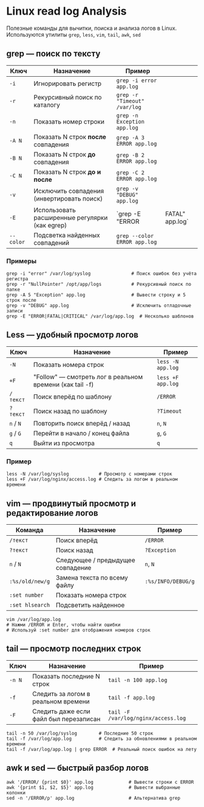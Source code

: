 #  Linux read log Analysis

Полезные команды для вычитки, поиска и анализа логов в Linux.  
Используются утилиты `grep`, `less`, `vim`, `tail`, `awk`, `sed`

## grep — поиск по тексту
| Ключ      | Назначение                                     | Пример                       |                 |
| --------- | ---------------------------------------------- | ---------------------------- | --------------- |
| `-i`      | Игнорировать регистр                           | `grep -i error app.log`      |                 |
| `-r`      | Рекурсивный поиск по каталогу                  | `grep -r "Timeout" /var/log` |                 |
| `-n`      | Показать номер строки                          | `grep -n Exception app.log`  |                 |
| `-A N`    | Показать N строк **после** совпадения          | `grep -A 3 ERROR app.log`    |                 |
| `-B N`    | Показать N строк **до** совпадения             | `grep -B 2 ERROR app.log`    |                 |
| `-C N`    | Показать N строк **до и после**                | `grep -C 2 ERROR app.log`    |                 |
| `-v`      | Исключить совпадения (инвертировать поиск)     | `grep -v "DEBUG" app.log`    |                 |
| `-E`      | Использовать расширенные регулярки (как egrep) | `grep -E "ERROR              | FATAL" app.log` |
| `--color` | Подсветка найденных совпадений                 | `grep --color ERROR app.log` |                 |

### Примеры
```
grep -i "error" /var/log/syslog               # Поиск ошибок без учёта регистра
grep -r "NullPointer" /opt/app/logs           # Рекурсивный поиск по папке
grep -A 5 "Exception" app.log                 # Вывести строку и 5 строк после
grep -v "DEBUG" app.log                       # Исключить отладочные записи
grep -E "ERROR|FATAL|CRITICAL" /var/log/app.log  # Несколько шаблонов
```


## Less — удобный просмотр логов
| Ключ      | Назначение                                               | Пример            |
| --------- | -------------------------------------------------------- | ----------------- |
| `-N`      | Показать номера строк                                    | `less -N app.log` |
| `+F`      | "Follow" — смотреть лог в реальном времени (как tail -f) | `less +F app.log` |
| `/текст`  | Поиск вперёд по шаблону                                  | `/ERROR`          |
| `?текст`  | Поиск назад по шаблону                                   | `?Timeout`        |
| `n` / `N` | Повторить поиск вперёд / назад                           | `n`, `N`          |
| `g` / `G` | Перейти в начало / конец файла                           | `g`, `G`          |
| `q`       | Выйти из просмотра                                       | `q`               |

### Пример
```
less -N /var/log/syslog           # Просмотр с номерами строк
less +F /var/log/nginx/access.log # Следить за логом в реальном времени
```

## vim — продвинутый просмотр и редактирование логов
| Команда         | Назначение                        | Пример             |
| --------------- | --------------------------------- | ------------------ |
| `/текст`        | Поиск вперёд                      | `/ERROR`           |
| `?текст`        | Поиск назад                       | `?Exception`       |
| `n` / `N`       | Следующее / предыдущее совпадение | `n`, `N`           |
| `:%s/old/new/g` | Замена текста по всему файлу      | `:%s/INFO/DEBUG/g` |
| `:set number`   | Показать номера строк             |                    |
| `:set hlsearch` | Подсветить найденное              |                    |

```
vim /var/log/app.log
# Нажми /ERROR и Enter, чтобы найти ошибки
# Используй :set number для отображения номеров строк
```

## tail — просмотр последних строк
| Ключ   | Назначение                             | Пример                              |
| ------ | -------------------------------------- | ----------------------------------- |
| `-n N` | Показать последние N строк             | `tail -n 100 app.log`               |
| `-f`   | Следить за логом в реальном времени    | `tail -f app.log`                   |
| `-F`   | Следить даже если файл был перезаписан | `tail -F /var/log/nginx/access.log` |

```
tail -n 50 /var/log/syslog        # Последние 50 строк
tail -f /var/log/app.log          # Следить за обновлениями в реальном времени
tail -f /var/log/app.log | grep ERROR  # Реальный поиск ошибок на лету
```

## awk и sed — быстрый разбор логов
```
awk '/ERROR/ {print $0}' app.log             # Вывести строки с ERROR
awk '{print $1, $2, $5}' app.log             # Вывести выбранные колонки
sed -n '/ERROR/p' app.log                    # Альтернатива grep
```

